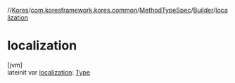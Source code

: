 //[Kores](../../../../index.md)/[com.koresframework.kores.common](../../index.md)/[MethodTypeSpec](../index.md)/[Builder](index.md)/[localization](localization.md)

# localization

[jvm]\
lateinit var [localization](localization.md): [Type](https://docs.oracle.com/javase/8/docs/api/java/lang/reflect/Type.html)
